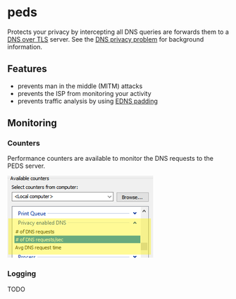 # peds

Protects your privacy by intercepting all DNS queries are forwards them to a 
[DNS over TLS](https://en.wikipedia.org/wiki/DNS_over_TLS) server. 
See the [DNS privacy problem](https://dnsprivacy.org/wiki/display/DP/DNS+Privacy+-+The+Problem) for background information.

## Features
- prevents man in the middle (MITM) attacks
- prevents the ISP from monitoring your activity
- prevents traffic analysis by using [EDNS padding](https://tools.ietf.org/html/rfc7830)

## Monitoring

### Counters

Performance counters are available to monitor the DNS requests to the PEDS server.

![Counters](doc/perfmon.png)

### Logging

TODO